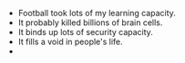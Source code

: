 * Football took lots of my learning capacity.
* It probably killed billions of brain cells.
* It binds up lots of security capacity.
* It fills a void in people's life.
* 